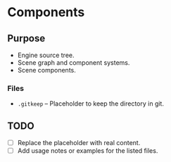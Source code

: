 # Components

## Purpose
- Engine source tree.
- Scene graph and component systems.
- Scene components.

### Files
- `.gitkeep` – Placeholder to keep the directory in git.

## TODO
- [ ] Replace the placeholder with real content.
- [ ] Add usage notes or examples for the listed files.
